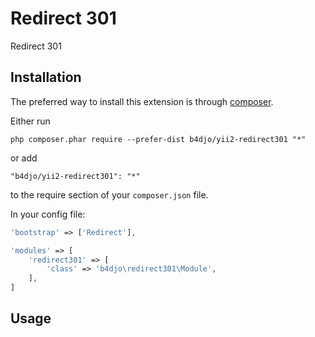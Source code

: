 Redirect 301
============
Redirect 301

Installation
------------

The preferred way to install this extension is through [composer](http://getcomposer.org/download/).

Either run

```
php composer.phar require --prefer-dist b4djo/yii2-redirect301 "*"
```

or add

```
"b4djo/yii2-redirect301": "*"
```

to the require section of your `composer.json` file.

In your config file:
```php
'bootstrap' => ['Redirect'],

'modules' => [
    'redirect301' => [
        'class' => 'b4djo\redirect301\Module',
    ],
]
```

Usage
-----